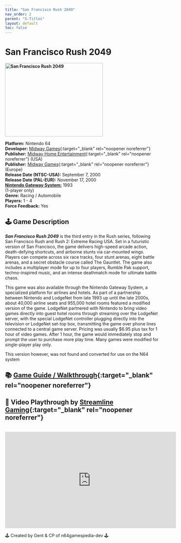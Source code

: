 ```yaml
---
title: "San Francisco Rush 2049"
nav_order: 2
parent: "S-Titles"
layout: default
toc: false
---
```


# San Francisco Rush 2049

<b>
<img src="https://images.launchbox-app.com/03abea77-61db-40b9-a23c-a9ea65d78e67.jpg" alt="San Francisco Rush 2049" width="320" height="240" />
</b>

**Platform:** Nintendo 64  
**Developer:** [Midway Games](https://en.wikipedia.org/wiki/Midway_Games){:target="_blank" rel="noopener noreferrer"}  
**Publisher:** [Midway Home Entertainment](https://en.wikipedia.org/wiki/Midway_Games#Publishing_and_distribution){:target="_blank" rel="noopener noreferrer"} (USA)  
**Publisher:** [Midway Games](https://en.wikipedia.org/wiki/Midway_Games#Europe){:target="_blank" rel="noopener noreferrer"} (Europe)  
**Release Date (NTSC-USA):** September 7, 2000  
**Release Date (PAL-EUR):** November 17, 2000  
[**Nintendo Gateway System:**](#gateway-system) 1993  
(1-player only)  
**Genre:** Racing / Automobile  
**Players:** 1 - 4  
**Force Feedback:** Yes  

## 🕹️ Game Description
<em><strong>San Francisco Rush 2049</strong></em> is the third entry in the Rush series, following San Francisco Rush and Rush 2: Extreme Racing USA. Set in a futuristic version of San Francisco, the game delivers high-speed arcade action, death-defying shortcuts, and airborne stunts via car-mounted wings. Players can compete across six race tracks, four stunt arenas, eight battle arenas, and a secret obstacle course called The Gauntlet. The game also includes a multiplayer mode for up to four players, Rumble Pak support, techno-inspired music, and an intense deathmatch mode for ultimate battle chaos.

<a name="gateway-system"></a>
This game was also available through the Nintendo Gateway System, a specialized platform for airlines and hotels. As part of a partnership between Nintendo and LodgeNet from late 1993 up until the late 2000s, about 40,000 airline seats and 955,000 hotel rooms featured a modified version of the game. LodgeNet partnered with Nintendo to bring video games directly into guest hotel rooms through streaming over the LodgeNet server, with the special LodgeNet controller plugging directly into the television or LodgeNet set-top box, transmitting the game over phone lines connected to a central game server. Pricing was usually $6.95 plus tax for 1 hour of video games. After 1 hour, the game would immediately stop and prompt the user to purchase more play time. Many games were modified for single-player play only.

This version however, was not found and converted for use on the N64 system

## 📚 [Game Guide / Walkthrough](https://gamefaqs.gamespot.com/n64/198529-san-francisco-rush-2049/faqs/10677){:target="_blank" rel="noopener noreferrer"}

## 🎥 Video Playthrough by [Streamline Gaming](https://www.youtube.com/user/bowus1){:target="_blank" rel="noopener noreferrer"}
<br />
<iframe width="560" height="315" src="https://www.youtube.com/embed/-5A3Rch37JY" title="San Francisco Rush 2049 Gameplay – Streamline Gaming" frameborder="0" allowfullscreen></iframe>

🕹️ Created by Gent & CP of n64gamespedia-dev 🕹️

<!-- Vault Format: n64gamespedia-dev -->
<!-- Protocol Source: _vault-specs/format-protocol.md -->
